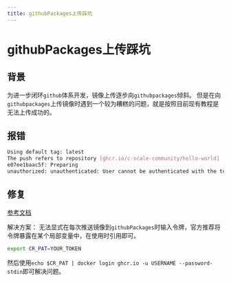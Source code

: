 ```yaml
---
title: githubPackages上传踩坑
---
```


# githubPackages上传踩坑

## 背景

为进一步闭环`github`体系开发，镜像上传逐步向`githubpackages`倾斜。
但是在向`githubpackages`上传镜像时遇到一个较为糟糕的问题，就是按照目前现有教程是无法上传成功的。

## 报错

```bash
Using default tag: latest
The push refers to repository [ghcr.io/c-scale-community/hello-world]
e07ee1baac5f: Preparing
unauthorized: unauthenticated: User cannot be authenticated with the token provided.
```

## 修复

[参考文档](https://github.com/orgs/community/discussions/50035)

解决方案： 无法显式在每次推送镜像到`githubPackages`时输入令牌，官方推荐将令牌暴露在某个局部变量中，在使用时引用即可。

```bash
export CR_PAT=YOUR_TOKEN
```

然后使用`echo $CR_PAT | docker login ghcr.io -u USERNAME --password-stdin`即可解决问题。
